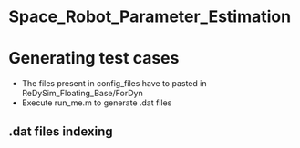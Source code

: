 # Space_Robot_Parameter_Estimation

# Generating test cases
- The files present in config_files have to pasted in ReDySim_Floating_Base/ForDyn
- Execute run_me.m to generate .dat files

## .dat files indexing

